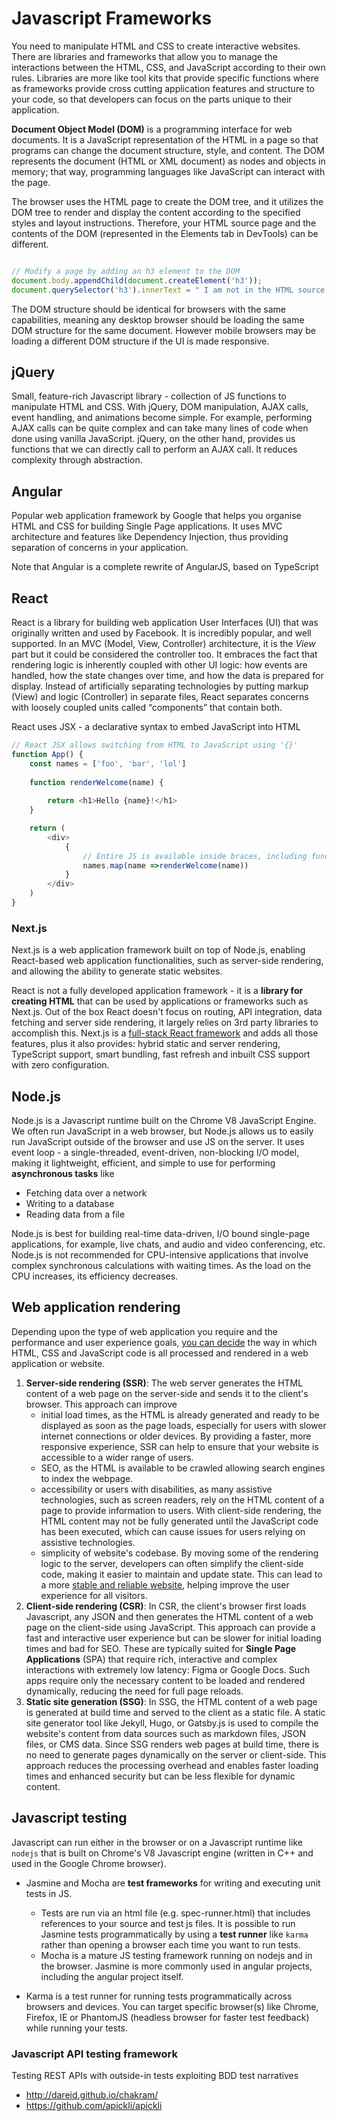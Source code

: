 # Javascript Frameworks

You need to manipulate HTML and CSS to create interactive websites. There are libraries and frameworks that allow you to manage the interactions between the HTML, CSS, and JavaScript according to their own rules. Libraries are more like tool kits that provide specific functions where as frameworks provide cross cutting application features and structure to your code, so that developers can focus on the parts unique to their application.

**Document Object Model (DOM)** is a programming interface for web documents. It is a JavaScript representation of the HTML in a page so that programs can change the document structure, style, and content. The DOM represents the document (HTML or XML document) as nodes and objects in memory; that way, programming languages like JavaScript can interact with the page.

The browser uses the HTML page to create the DOM tree, and it utilizes the DOM tree to render and display the content according to the specified styles and layout instructions. Therefore, your HTML source page and the contents of the DOM (represented in the Elements tab in DevTools) can be different.

```JavaScript

// Modify a page by adding an h3 element to the DOM
document.body.appendChild(document.createElement('h3'));
document.querySelector('h3').innerText = " I am not in the HTML source file";

```

The DOM structure should be identical for browsers with the same capabilities, meaning any desktop browser should be loading the same DOM structure for the same document. However mobile browsers may be loading a different DOM structure if the UI is made responsive.

## jQuery

Small, feature-rich Javascript library - collection of JS functions to manipulate HTML and CSS. With jQuery, DOM manipulation, AJAX calls, event handling, and animations become simple. For example, performing AJAX calls can be quite complex and can take many lines of code when done using vanilla JavaScript. jQuery, on the other hand, provides us functions that we can directly call to perform an AJAX call. It reduces complexity through abstraction.

## Angular

Popular web application framework by Google that helps you organise HTML and CSS for building Single Page applications. It uses MVC architecture and features like Dependency Injection, thus providing separation of concerns in your application.

Note that Angular is a complete rewrite of AngularJS, based on TypeScript

## React

React is a library for building web application User Interfaces (UI) that was originally written and used by Facebook. It is incredibly popular, and well supported. In an MVC (Model, View, Controller) architecture, it is the *View* part but it could be considered the controller too. It embraces the fact that rendering logic is inherently coupled with other UI logic: how events are handled, how the state changes over time, and how the data is prepared for display. Instead of artificially separating technologies by putting markup (View) and logic (Controller) in separate files, React separates concerns with loosely coupled units called “components” that contain both.

React uses JSX - a declarative syntax to embed JavaScript into HTML

```javascript
// React JSX allows switching from HTML to JavaScript using '{}'
function App() {
    const names = ['foo', 'bar', 'lol']
     
    function renderWelcome(name) {
        
        return <h1>Hello {name}!</h1>
    }

    return (
        <div>
            {
                // Entire JS is available inside braces, including functions
                names.map(name =>renderWelcome(name))
            }
        </div>
    )
}
```

### Next.js

Next.js is a web application framework built on top of Node.js, enabling React-based web application functionalities, such as server-side rendering, and allowing the ability to generate static websites.

React is not a fully developed application framework - it is a **library for creating HTML** that can be used by applications or frameworks such as Next.js. Out of the box React doesn't focus on routing, API integration, data fetching and server side rendering, it largely relies on 3rd party libraries to accomplish this. Next.js is a [full-stack React framework](https://react.dev/learn/start-a-new-react-project) and adds all those features, plus it also provides: hybrid static and server rendering, TypeScript support, smart bundling, fast refresh and inbuilt CSS support with zero configuration.

## Node.js

Node.js is a Javascript runtime built on the Chrome V8 JavaScript Engine. We often run JavaScript in a web browser, but Node.js allows us to easily run JavaScript outside of the browser and use JS on the server.  It uses event loop - a single-threaded, event-driven, non-blocking I/O model, making it lightweight, efficient, and simple to use for performing **asynchronous tasks** like

- Fetching data over a network
- Writing to a database
- Reading data from a file

Node.js is best for building real-time data-driven, I/O bound single-page applications, for example, live chats, and audio and video conferencing, etc. Node.js is not recommended for CPU-intensive applications that involve complex synchronous calculations with waiting times. As the load on the CPU increases, its efficiency decreases.

## Web application rendering

Depending upon the type of web application you require and the performance and user experience goals, [you can decide](https://www.freecodecamp.org/news/rendering-patterns/) the way in which HTML, CSS and JavaScript code is all processed and rendered in a web application or website.

1. **Server-side rendering (SSR)**: The web server generates the HTML content of a web page on the server-side and sends it to the client's browser. This approach can improve
   - initial load times, as the HTML is already generated and ready to be displayed as soon as the page loads, especially for users with slower internet connections or older devices. By providing a faster, more responsive experience, SSR can help to ensure that your website is accessible to a wider range of users.
   - SEO, as the HTML is available to be crawled allowing search engines to index the webpage.
   - accessibility or users with disabilities, as many assistive technologies, such as screen readers, rely on the HTML content of a page to provide information to users. With client-side rendering, the HTML content may not be fully generated until the JavaScript code has been executed, which can cause issues for users relying on assistive technologies.
   - simplicity of website's codebase. By moving some of the rendering logic to the server, developers can often simplify the client-side code, making it easier to maintain and update state. This can lead to a more [stable and reliable website](https://www.timr.co/server-side-rendering-is-a-thiel-truth/), helping improve the user experience for all visitors.
2. **Client-side rendering (CSR)**: In CSR, the client's browser first loads Javascript, any JSON and then generates the HTML content of a web page on the client-side using JavaScript. This approach can provide a fast and interactive user experience but can be slower for initial loading times and bad for SEO. These are typically suited for **Single Page Applications** (SPA) that require rich, interactive and complex interactions with extremely low latency: Figma or Google Docs. Such apps require only the necessary content to be loaded and rendered dynamically, reducing the need for full page reloads.
3. **Static site generation (SSG)**: In SSG, the HTML content of a web page is generated at build time and served to the client as a static file. A static site generator tool like Jekyll, Hugo, or Gatsby.js is used to compile the website's content from data sources such as markdown files, JSON files, or CMS data. Since SSG renders web pages at build time, there is no need to generate pages dynamically on the server or client-side. This approach reduces the processing overhead and enables faster loading times and enhanced security but can be less flexible for dynamic content.

## Javascript testing

Javascript can run either in the browser or on a Javascript runtime like `nodejs` that is built on Chrome's V8 Javascript engine (written in C++ and used in the Google Chrome browser).

- Jasmine and Mocha are **test frameworks** for writing and executing unit tests in JS.
  - Tests are run via an html file (e.g. spec-runner.html) that includes references to your source and test js files. It is possible to run Jasmine tests programmatically by using a **test runner** like `karma` rather than opening a browser each time you want to run tests.
  - Mocha is a mature JS testing framework running on nodejs and in the browser. Jasmine is more commonly used in angular projects, including the angular project itself.

- Karma is a test runner for running tests programmatically across browsers and devices. You can target specific browser(s) like Chrome, Firefox, IE or PhantomJS (headless browser for faster test feedback) while running your tests.

### Javascript API testing framework

Testing REST APIs with outside-in tests exploiting BDD test narratives

- <http://dareid.github.io/chakram/>
- <https://github.com/apickli/apickli>
